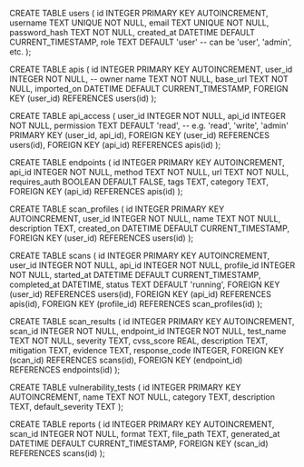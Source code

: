 CREATE TABLE users (
    id INTEGER PRIMARY KEY AUTOINCREMENT,
    username TEXT UNIQUE NOT NULL,
    email TEXT UNIQUE NOT NULL,
    password_hash TEXT NOT NULL,
    created_at DATETIME DEFAULT CURRENT_TIMESTAMP,
    role TEXT DEFAULT 'user'  -- can be 'user', 'admin', etc.
);

CREATE TABLE apis (
    id INTEGER PRIMARY KEY AUTOINCREMENT,
    user_id INTEGER NOT NULL,  -- owner
    name TEXT NOT NULL,
    base_url TEXT NOT NULL,
    imported_on DATETIME DEFAULT CURRENT_TIMESTAMP,
    FOREIGN KEY (user_id) REFERENCES users(id)
);

CREATE TABLE api_access (
    user_id INTEGER NOT NULL,
    api_id INTEGER NOT NULL,
    permission TEXT DEFAULT 'read',  -- e.g. 'read', 'write', 'admin'
    PRIMARY KEY (user_id, api_id),
    FOREIGN KEY (user_id) REFERENCES users(id),
    FOREIGN KEY (api_id) REFERENCES apis(id)
);

CREATE TABLE endpoints (
    id INTEGER PRIMARY KEY AUTOINCREMENT,
    api_id INTEGER NOT NULL,
    method TEXT NOT NULL,
    url TEXT NOT NULL,
    requires_auth BOOLEAN DEFAULT FALSE,
    tags TEXT,
    category TEXT,
    FOREIGN KEY (api_id) REFERENCES apis(id)
);

CREATE TABLE scan_profiles (
    id INTEGER PRIMARY KEY AUTOINCREMENT,
    user_id INTEGER NOT NULL,
    name TEXT NOT NULL,
    description TEXT,
    created_on DATETIME DEFAULT CURRENT_TIMESTAMP,
    FOREIGN KEY (user_id) REFERENCES users(id)
);

CREATE TABLE scans (
    id INTEGER PRIMARY KEY AUTOINCREMENT,
    user_id INTEGER NOT NULL,
    api_id INTEGER NOT NULL,
    profile_id INTEGER NOT NULL,
    started_at DATETIME DEFAULT CURRENT_TIMESTAMP,
    completed_at DATETIME,
    status TEXT DEFAULT 'running',
    FOREIGN KEY (user_id) REFERENCES users(id),
    FOREIGN KEY (api_id) REFERENCES apis(id),
    FOREIGN KEY (profile_id) REFERENCES scan_profiles(id)
);

CREATE TABLE scan_results (
    id INTEGER PRIMARY KEY AUTOINCREMENT,
    scan_id INTEGER NOT NULL,
    endpoint_id INTEGER NOT NULL,
    test_name TEXT NOT NULL,
    severity TEXT,
    cvss_score REAL,
    description TEXT,
    mitigation TEXT,
    evidence TEXT,
    response_code INTEGER,
    FOREIGN KEY (scan_id) REFERENCES scans(id),
    FOREIGN KEY (endpoint_id) REFERENCES endpoints(id)
);

CREATE TABLE vulnerability_tests (
    id INTEGER PRIMARY KEY AUTOINCREMENT,
    name TEXT NOT NULL,
    category TEXT,
    description TEXT,
    default_severity TEXT
);

CREATE TABLE reports (
    id INTEGER PRIMARY KEY AUTOINCREMENT,
    scan_id INTEGER NOT NULL,
    format TEXT,
    file_path TEXT,
    generated_at DATETIME DEFAULT CURRENT_TIMESTAMP,
    FOREIGN KEY (scan_id) REFERENCES scans(id)
);